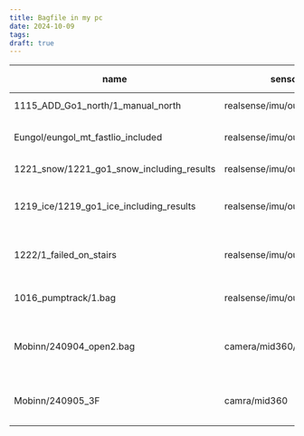 ```yaml
---
title: Bagfile in my pc
date: 2024-10-09
tags: 
draft: true
---
```

| name                                      | sensors                      | has_GT | Loop | Config                      | Dynamic Objects                                    | Misc                          |
| ----------------------------------------- | ---------------------------- | ------ | ---- | --------------------------- | -------------------------------------------------- | ----------------------------- |
| 1115_ADD_Go1_north/1_manual_north         | realsense/imu/ouster/dvs     | X      | O    | go1 north                   | X                                                  | Long term                     |
| Eungol/eungol_mt_fastlio_included         | realsense/imu/ouster/dvs     | O      | X    | go1 north                   | X                                                  | Very dynamic and wild         |
| 1221_snow/1221_go1_snow_including_results | realsense/imu/ouster/dvs/    | X      | O    | go1 north                   | X                                                  | snow, campus                  |
| 1219_ice/1219_go1_ice_including_results   | realsense/imu/ouster/dvs     | O      | 🔺   | go1 north                   | X                                                  | Middle, Super dynamic, campus |
| 1222/1_failed_on_stairs                   | realsense/imu/ouster/dvs     | X      | X    | go1 north                   | X                                                  | Long term dynamic and wild    |
| 1016_pumptrack/1.bag                      | realsense/imu/ouster/dvs/gps | O      | X    | go1 north                   | X                                                  | dynamic, Long term            |
| Mobinn/240904_open2.bag                   | camera/mid360/GPS            | 🔺     | X    | mobinn_cam_color_multi.yaml | rearcam : consistently<br>frontcam : a few, shadow | campus,  Middle               |
| Mobinn/240905_3F                          | camra/mid360                 | X      | O    | mobinn                      | rearcam : consistently <br>frontcam : clear        | Indoor, Middle                |

